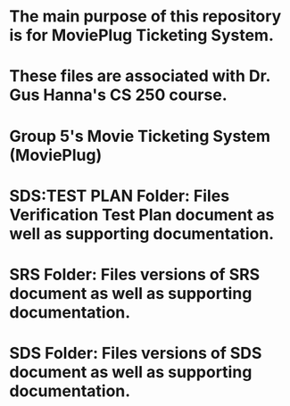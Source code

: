 # The main purpose of this repository is for MoviePlug Ticketing System.
# These files are associated with Dr. Gus Hanna's CS 250 course.
# Group 5's Movie Ticketing System (MoviePlug)


# SDS:TEST PLAN Folder: Files Verification Test Plan document as well as supporting documentation.
# SRS Folder: Files versions of SRS document as well as supporting documentation.
# SDS Folder: Files versions of SDS document as well as supporting documentation.
